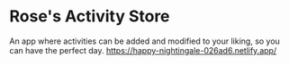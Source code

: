 # Rose's Activity Store

An app where activities can be added and modified to your liking, so you can have the perfect day.
https://happy-nightingale-026ad6.netlify.app/
